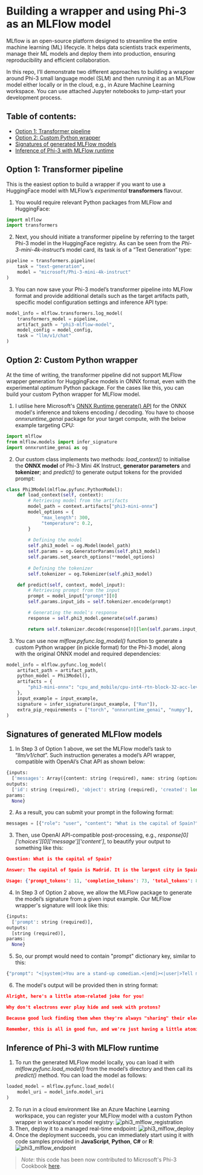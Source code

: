 # Building a wrapper and using Phi-3 as an MLFlow model

MLflow is an open-source platform designed to streamline the entire machine learning (ML) lifecycle. It helps data scientists track experiments, manage their ML models and deploy them into production, ensuring reproducibility and efficient collaboration.

In this repo, I’ll demonstrate two different approaches to building a wrapper around Phi-3 small language model (SLM) and then running it as an MLFlow model either locally or in the cloud, e.g., in Azure Machine Learning workspace. You can use attached Jupyter notebooks to jump-start your development process.

## Table of contents:
- [Option 1: Transformer pipeline](https://github.com/LazaUK/SLM-Phi-3-MLFlow/tree/main#option-1-transformer-pipeline)
- [Option 2: Custom Python wrapper](https://github.com/LazaUK/SLM-Phi-3-MLFlow/tree/main#option-2-custom-python-wrapper)
- [Signatures of generated MLFlow models](https://github.com/LazaUK/SLM-Phi-3-MLFlow/tree/main#signatures-of-generated-mlflow-models)
- [Inference of Phi-3 with MLFlow runtime](https://github.com/LazaUK/SLM-Phi-3-MLFlow/tree/main#inference-of-phi-3-with-mlflow-runtime)

## Option 1: Transformer pipeline
This is the easiest option to build a wrapper if you want to use a HuggingFace model with MLFlow’s _experimental_ **transformers** flavour.
1. You would require relevant Python packages from MLFlow and HuggingFace:
``` Python
import mlflow
import transformers
```
2. Next, you should initiate a transformer pipeline by referring to the target Phi-3 model in the HuggingFace registry. As can be seen from the _Phi-3-mini-4k-instruct_’s model card, its task is of a “Text Generation” type:
``` Python
pipeline = transformers.pipeline(
    task = "text-generation",
    model = "microsoft/Phi-3-mini-4k-instruct"
)
```
3. You can now save your Phi-3 model’s transformer pipeline into MLFlow format and provide additional details such as the target artifacts path, specific model configuration settings and inference API type:
``` Python
model_info = mlflow.transformers.log_model(
    transformers_model = pipeline,
    artifact_path = "phi3-mlflow-model",
    model_config = model_config,
    task = "llm/v1/chat"
)
```

## Option 2: Custom Python wrapper
At the time of writing, the transformer pipeline did not support MLFlow wrapper generation for HuggingFace models in ONNX format, even with the experimental _optimum_ Python package. For the cases like this, you can build your custom Python wrapper for MLFlow model.
1. I utilise here Microsoft's [ONNX Runtime generate() API](https://github.com/microsoft/onnxruntime-genai) for the ONNX model's inference and tokens encoding / decoding. You have to choose _onnxruntime_genai_ package for your target compute, with the below example targeting CPU:
``` Python
import mlflow
from mlflow.models import infer_signature
import onnxruntime_genai as og
```
2. Our custom class implements two methods: _load_context()_ to initialise the **ONNX model** of Phi-3 Mini 4K Instruct, **generator parameters** and **tokenizer**; and _predict()_ to generate output tokens for the provided prompt:
``` Python
class Phi3Model(mlflow.pyfunc.PythonModel):
    def load_context(self, context):
        # Retrieving model from the artifacts
        model_path = context.artifacts["phi3-mini-onnx"]
        model_options = {
             "max_length": 300,
             "temperature": 0.2,         
        }
    
        # Defining the model
        self.phi3_model = og.Model(model_path)
        self.params = og.GeneratorParams(self.phi3_model)
        self.params.set_search_options(**model_options)
        
        # Defining the tokenizer
        self.tokenizer = og.Tokenizer(self.phi3_model)

    def predict(self, context, model_input):
        # Retrieving prompt from the input
        prompt = model_input["prompt"][0]
        self.params.input_ids = self.tokenizer.encode(prompt)

        # Generating the model's response
        response = self.phi3_model.generate(self.params)

        return self.tokenizer.decode(response[0][len(self.params.input_ids):])
```
3. You can use now _mlflow.pyfunc.log_model()_ function to generate a custom Python wrapper (in pickle format) for the Phi-3 model, along with the original ONNX model and required dependencies:
``` Python
model_info = mlflow.pyfunc.log_model(
    artifact_path = artifact_path,
    python_model = Phi3Model(),
    artifacts = {
        "phi3-mini-onnx": "cpu_and_mobile/cpu-int4-rtn-block-32-acc-level-4",
    },
    input_example = input_example,
    signature = infer_signature(input_example, ["Run"]),
    extra_pip_requirements = ["torch", "onnxruntime_genai", "numpy"],
)
```

## Signatures of generated MLFlow models
1. In Step 3 of Option 1 above, we set the MLFlow model’s task to “_llm/v1/chat_”. Such instruction generates a model’s API wrapper, compatible with OpenAI’s Chat API as shown below:
``` Python
{inputs: 
  ['messages': Array({content: string (required), name: string (optional), role: string (required)}) (required), 'temperature': double (optional), 'max_tokens': long (optional), 'stop': Array(string) (optional), 'n': long (optional), 'stream': boolean (optional)],
outputs: 
  ['id': string (required), 'object': string (required), 'created': long (required), 'model': string (required), 'choices': Array({finish_reason: string (required), index: long (required), message: {content: string (required), name: string (optional), role: string (required)} (required)}) (required), 'usage': {completion_tokens: long (required), prompt_tokens: long (required), total_tokens: long (required)} (required)],
params: 
  None}
```
2. As a result, you can submit your prompt in the following format:
``` Python
messages = [{"role": "user", "content": "What is the capital of Spain?"}]
```
3. Then, use OpenAI API-compatible post-processing, e.g., _response[0][‘choices’][0][‘message’][‘content’]_, to beautify your output to something like this:
``` JSON
Question: What is the capital of Spain?

Answer: The capital of Spain is Madrid. It is the largest city in Spain and serves as the political, economic, and cultural center of the country. Madrid is located in the center of the Iberian Peninsula and is known for its rich history, art, and architecture, including the Royal Palace, the Prado Museum, and the Plaza Mayor.

Usage: {'prompt_tokens': 11, 'completion_tokens': 73, 'total_tokens': 84}
```
4.  In Step 3 of Option 2 above, we allow the MLFlow package to generate the model’s signature from a given input example. Our MLFlow wrapper's signature will look like this:
``` Python
{inputs: 
  ['prompt': string (required)],
outputs: 
  [string (required)],
params: 
  None}
```
5. So, our prompt would need to contain "prompt" dictionary key, similar to this:
``` Python
{"prompt": "<|system|>You are a stand-up comedian.<|end|><|user|>Tell me a joke about atom<|end|><|assistant|>",}
```
6. The model's output will be provided then in string format:
``` JSON
Alright, here's a little atom-related joke for you!

Why don't electrons ever play hide and seek with protons?

Because good luck finding them when they're always "sharing" their electrons!

Remember, this is all in good fun, and we're just having a little atomic-level humor!
```

## Inference of Phi-3 with MLFlow runtime
1. To run the generated MLFlow model locally, you can load it with _mlflow.pyfunc.load_model()_ from the model’s directory and then call its _predict()_ method. You can load the model as follows:
``` Python
loaded_model = mlflow.pyfunc.load_model(
    model_uri = model_info.model_uri
)
```
2. To run in a cloud environment like an Azure Machine Learning workspace, you can register your MLFlow model with a custom Python wrapper in workspace's model registry:
![phi3_mlflow_registration](/images/phi3_aml_registry.png)
3. Then, deploy it to a managed real-time endpoint:
![phi3_mlflow_deploy](/images/phi3_aml_deploy.png)
4. Once the deployment succeeds, you can immediately start using it with code samples provided in **JavaScript**, **Python**, **C#** or **R**:
![phi3_mlflow_endpoint](/images/phi3_aml_endpoint.png)

> _Note_: this code has been now contributed to Microsoft's Phi-3 Cookbook [here](https://github.com/microsoft/Phi-3CookBook/blob/main/md/06.E2ESamples/E2E_Phi-3-MLflow.md).
